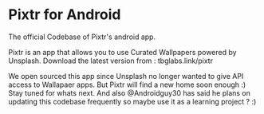 # Pixtr for Android 
The official Codebase of Pixtr's android app. 

Pixtr is an app that allows you to use Curated Wallpapers powered by Unsplash. Download the latest version from : tbglabs.link/pixtr


We open sourced this app since Unsplash no longer wanted to give API access to Wallapaer apps. But Pixtr will find a new home soon enough :) Stay tuned for whats next. And also @Androidguy30 has said he plans on updating this codebase frequently so maybe use it as a learning project ? :) 
